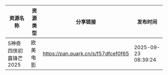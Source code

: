 | 资源名称          | 资源类型 | 分享链接                                | 发布时间                |
| ------------- | ---- | ----------------------------------- | ------------------- |
| S神奇四侠初露锋芒2025 | 欧美电影 | https://pan.quark.cn/s/f57dfcef0f65 | 2025-09-23 08:39:24 |
